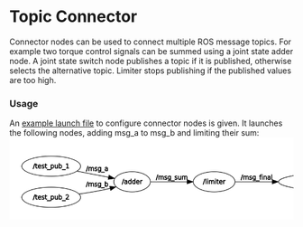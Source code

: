 # Topic Connector

Connector nodes can be used to connect multiple ROS message topics. For example two torque control signals can be summed using a joint state adder node. A joint state switch node publishes a topic if it is published, otherwise selects the alternative topic. Limiter stops publishing if the published values are too high.

### Usage

An [example launch file](launch/connector_example.launch) to configure connector nodes is given.
It launches the following nodes, adding msg_a to msg_b and limiting their sum:
![Node graph of the example launch file](connector_example_graph.png)
